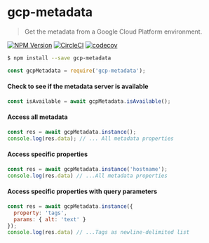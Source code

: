 # gcp-metadata
> Get the metadata from a Google Cloud Platform environment.

[![NPM Version][npm-image]][npm-url]
[![CircleCI][circleimg]][circle]
[![codecov][codecov-image]][codecov-url]

```sh
$ npm install --save gcp-metadata
```
```js
const gcpMetadata = require('gcp-metadata');
```

#### Check to see if the metadata server is available
```js
const isAvailable = await gcpMetadata.isAvailable();
```

#### Access all metadata
```js
const res = await gcpMetadata.instance();
console.log(res.data); // ... All metadata properties
```

#### Access specific properties
```js
const res = await gcpMetadata.instance('hostname');
console.log(res.data) // ...All metadata properties
```

#### Access specific properties with query parameters
```js
const res = await gcpMetadata.instance({
  property: 'tags',
  params: { alt: 'text' }
});
console.log(res.data) // ...Tags as newline-delimited list
```

[circle]: https://circleci.com/gh/stephenplusplus/gcp-metadata
[circleimg]: https://circleci.com/gh/stephenplusplus/gcp-metadata.svg?style=shield
[codecov-image]: https://codecov.io/gh/stephenplusplus/gcp-metadata/branch/master/graph/badge.svg
[codecov-url]: https://codecov.io/gh/stephenplusplus/gcp-metadata
[npm-image]: https://img.shields.io/npm/v/gcp-metadata.svg
[npm-url]: https://www.npmjs.com/package/gcp-metadata